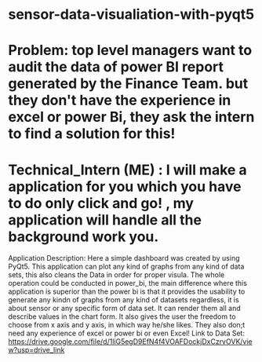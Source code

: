  # sensor-data-visualiation-with-pyqt5
# Problem: top level managers want to audit the data of power BI report generated by the Finance Team. but they don't have the experience in excel or power Bi, they ask the intern to find a solution for this!
# Technical_Intern (ME) : I will make a application for you which you have to do only click and go! , my application will handle all the background work you.
 Application Description:
Here a simple dashboard was created by using PyQt5. This application can plot any kind of graphs from any kind of data sets,  this also cleans the Data in order for proper visula. The whole operation could be conducted in power_bi, the main difference where this application is superior than the power bi is that it provides the usability to generate any kindn of graphs from any kind of datasets regardless, it is about sensor or any specific form of data set. It can render them all and describe values in the chart form. It also gives the user the freedom to choose from x axis and y axis, in which way he/she likes. They also don;t need any experience of excel or power bi or even Excel!
Link to Data Set:
https://drive.google.com/file/d/1liG5egD9EfN4f4VOAFDockjDxCzrvOVK/view?usp=drive_link

